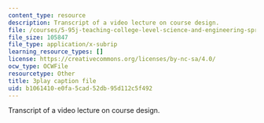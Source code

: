 ```yaml
---
content_type: resource
description: Transcript of a video lecture on course design.
file: /courses/5-95j-teaching-college-level-science-and-engineering-spring-2009/b1061410e0fa5cad52db95d112c5f492_V-eWuHXZGnw.srt
file_size: 105847
file_type: application/x-subrip
learning_resource_types: []
license: https://creativecommons.org/licenses/by-nc-sa/4.0/
ocw_type: OCWFile
resourcetype: Other
title: 3play caption file
uid: b1061410-e0fa-5cad-52db-95d112c5f492
---
```

Transcript of a video lecture on course design.